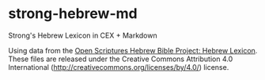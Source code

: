 # strong-hebrew-md
Strong's Hebrew Lexicon in CEX + Markdown

Using data from the [Open Scriptures Hebrew Bible Project: Hebrew Lexicon](https://github.com/openscriptures/HebrewLexicon). These files are released under the Creative Commons Attribution 4.0 International (http://creativecommons.org/licenses/by/4.0/) license.


